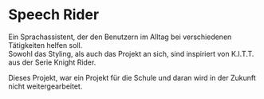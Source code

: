 # Speech Rider
Ein Sprachassistent, der den Benutzern im Alltag bei verschiedenen Tätigkeiten helfen soll.<br>
Sowohl das Styling, als auch das Projekt an sich, sind inspiriert von K.I.T.T. aus der Serie Knight Rider.

Dieses Projekt, war ein Projekt für die Schule und daran wird in der Zukunft nicht weitergearbeitet.
